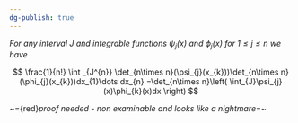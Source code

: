 ```yaml
---
dg-publish: true
---
```

*For any interval J and integrable functions $\psi_{j}(x)$ and $\phi_{j}(x)$ for $1\leq j \leq n$ we have*

$$
\frac{1}{n!} \int _{J^{n}} \det_{n\times n}(\psi_{j}(x_{k}))\det_{n\times n}(\phi_{j}(x_{k}))dx_{1}\dots dx_{n} =\det_{n\times n}\left( \int_{J}\psi_{j}(x)\phi_{k}(x)dx \right) 
$$

~={red}*proof needed - non examinable and looks like a nightmare*=~
